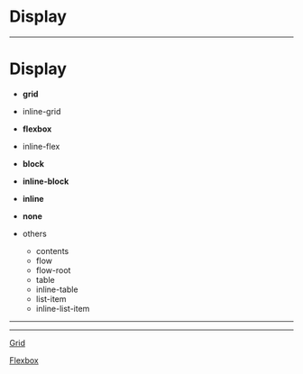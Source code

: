 # Display

---

# **Display**

- **grid**
- inline-grid
- **flexbox**
- inline-flex

- **block**
- **inline-block**
- **inline**
- **none**
- others
    - contents
    - flow
    - flow-root
    - table
    - inline-table
    - list-item
    - inline-list-item

---

---

[Grid](Display.md)

[Flexbox](Display%20c86addb0fee14f5697fb1a2a658f2804/Flexbox%20d782a791ff5245a9a5c393200b7f995c.md)